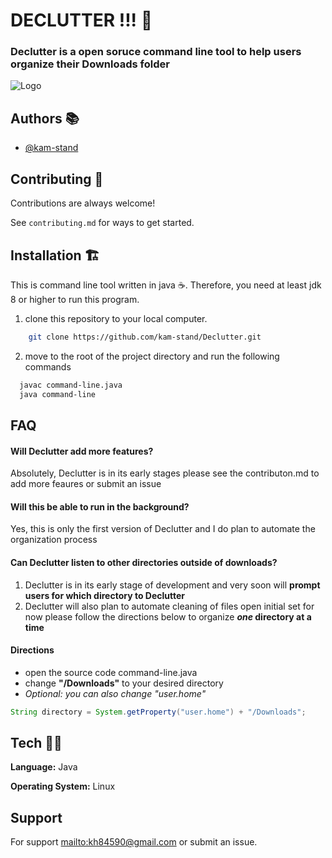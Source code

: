 
# DECLUTTER !!! 💆

### Declutter is a open soruce command line tool to help users organize their Downloads folder






![Logo](https://stackify.com/wp-content/uploads/2017/05/Command-Line-881x441-1.jpg)


## Authors 📚️
 - [@kam-stand](https://github.com/kam-stand)


## Contributing 💁

Contributions are always welcome!

See `contributing.md` for ways to get started.



## Installation 🏗️

This is command line tool written in java ☕. Therefore, you need at least jdk 8 or higher to run this program.

1. clone this repository to your local computer.
``` bash
    git clone https://github.com/kam-stand/Declutter.git 
```
2. move to the root of the project directory and run the following commands
```bash
  javac command-line.java
  java command-line
```
    
## FAQ


#### Will Declutter add more features?
Absolutely, Declutter is in its early stages please see the contributon.md to add more feaures or submit an issue

#### Will this be able to run in the background?

Yes, this is only the first version of Declutter and I do plan to automate the organization process

#### Can Declutter listen to other directories outside of downloads?

1. Declutter is in its early stage of development and very soon will **prompt users for which directory to Declutter**
2. Declutter will also plan to automate cleaning of files open initial set for now please follow the directions below to organize ***one* directory at a time**

#### Directions
- open the source code command-line.java
- change **"/Downloads"** to your desired directory
- *Optional: you can also change "user.home"*
``` java
String directory = System.getProperty("user.home") + "/Downloads";
```

## Tech 🧑‍💻

**Language:** Java

**Operating System:** Linux


## Support

For support <mailto:kh84590@gmail.com> or submit an issue.

